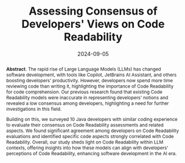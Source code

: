 ---
title: "Assessing Consensus of Developers' Views on Code Readability"
authors: '<i>Agnia Sergeyuk, Olga Lvova, Sergey Titov, Anastasiia Serova, Farid Bagirov, and Timofey Bryksin</i>'
status: "published"
collection: publications
permalink: /publications/2024-09-05-readability-consensus
date: 2024-09-05
venue: "the proceedings of <b>PPIG'24</b>"
level: 'Workshop'
paperurl: 'https://ppig.org/files/2024-PPIG-35th--proceedings.pdf'
pdf: 'https://arxiv.org/abs/2407.03790'
counter_id: 'C56'
abstract: "<p><b>Abstract</b>. The rapid rise of Large Language Models (LLMs) has changed software development, with tools like Copilot, JetBrains AI Assistant, and others boosting developers' productivity. However, developers now spend more time reviewing code than writing it, highlighting the importance of Code Readability for code comprehension. Our previous research found that existing Code Readability models were inaccurate in representing developers' notions and revealed a low consensus among developers, highlighting a need for further investigations in this field.</p><p>Building on this, we surveyed 10 Java developers with similar coding experience to evaluate their consensus on Code Readability assessments and related aspects. We found significant agreement among developers on Code Readability evaluations and identified specific code aspects strongly correlated with Code Readability. Overall, our study sheds light on Code Readability within LLM contexts, offering insights into how these models can align with developers' perceptions of Code Readability, enhancing software development in the AI era.</p>"
---